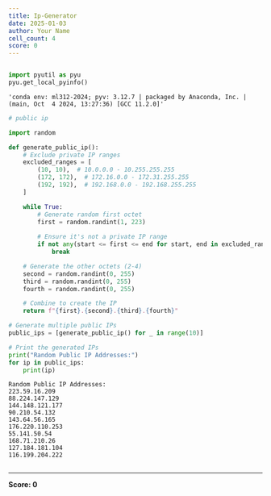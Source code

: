 ```yaml
---
title: Ip-Generator
date: 2025-01-03
author: Your Name
cell_count: 4
score: 0
---
```


```python

```


```python
import pyutil as pyu
pyu.get_local_pyinfo()
```




    'conda env: ml312-2024; pyv: 3.12.7 | packaged by Anaconda, Inc. | (main, Oct  4 2024, 13:27:36) [GCC 11.2.0]'




```python
# public ip

import random

def generate_public_ip():
    # Exclude private IP ranges
    excluded_ranges = [
        (10, 10),  # 10.0.0.0 - 10.255.255.255
        (172, 172),  # 172.16.0.0 - 172.31.255.255
        (192, 192),  # 192.168.0.0 - 192.168.255.255
    ]

    while True:
        # Generate random first octet
        first = random.randint(1, 223)
        
        # Ensure it's not a private IP range
        if not any(start <= first <= end for start, end in excluded_ranges):
            break

    # Generate the other octets (2-4)
    second = random.randint(0, 255)
    third = random.randint(0, 255)
    fourth = random.randint(0, 255)

    # Combine to create the IP
    return f"{first}.{second}.{third}.{fourth}"

# Generate multiple public IPs
public_ips = [generate_public_ip() for _ in range(10)]

# Print the generated IPs
print("Random Public IP Addresses:")
for ip in public_ips:
    print(ip)
```

    Random Public IP Addresses:
    223.59.16.209
    88.224.147.129
    144.148.121.177
    90.210.54.132
    143.64.56.165
    176.220.110.253
    55.141.50.54
    168.71.210.26
    127.184.181.104
    116.199.204.222



```python

```


---
**Score: 0**